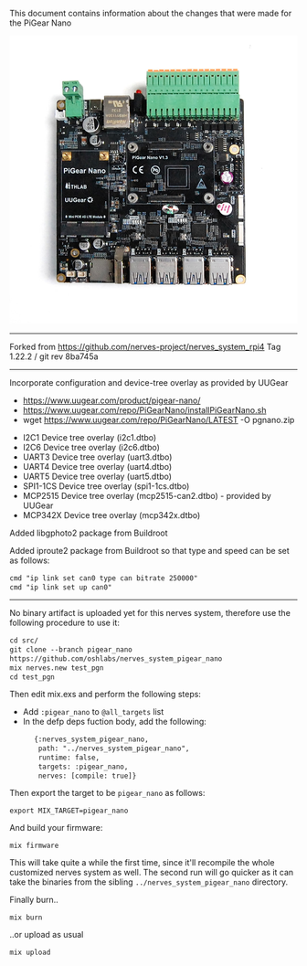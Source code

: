 This document contains information about the changes that were made for the PiGear Nano

![PiGear Nano image](assets/images/pigear-nano.jpg)

---

Forked from https://github.com/nerves-project/nerves_system_rpi4
Tag 1.22.2 / git rev 8ba745a

---

Incorporate configuration and device-tree overlay as provided by UUGear
- https://www.uugear.com/product/pigear-nano/
- https://www.uugear.com/repo/PiGearNano/installPiGearNano.sh
- wget https://www.uugear.com/repo/PiGearNano/LATEST -O pgnano.zip

* I2C1 Device tree overlay (i2c1.dtbo)
* I2C6 Device tree overlay (i2c6.dtbo)
* UART3 Device tree overlay (uart3.dtbo)
* UART4 Device tree overlay (uart4.dtbo)
* UART5 Device tree overlay (uart5.dtbo)
* SPI1-1CS Device tree overlay (spi1-1cs.dtbo)
* MCP2515 Device tree overlay (mcp2515-can2.dtbo) - provided by UUGear
* MCP342X Device tree overlay (mcp342x.dtbo)

Added libgphoto2 package from Buildroot

Added iproute2 package from Buildroot so that type and speed can be set as follows:
```
cmd "ip link set can0 type can bitrate 250000"
cmd "ip link set up can0"
```

---

No binary artifact is uploaded yet for this nerves system, therefore use the following procedure to use it:
```
cd src/
git clone --branch pigear_nano https://github.com/oshlabs/nerves_system_pigear_nano
mix nerves.new test_pgn
cd test_pgn
```

Then edit mix.exs and perform the following steps:
* Add `:pigear_nano` to `@all_targets` list
* In the defp deps fuction body, add the following:
```
      {:nerves_system_pigear_nano,
       path: "../nerves_system_pigear_nano",
       runtime: false,
       targets: :pigear_nano,
       nerves: [compile: true]}
```

Then export the target to be `pigear_nano` as follows:
```
export MIX_TARGET=pigear_nano
```

And build your firmware:
```
mix firmware
```

This will take quite a while the first time, since it'll recompile the whole customized nerves system as well. The second run will go quicker as it can take the binaries from the sibling `../nerves_system_pigear_nano` directory.

Finally burn..
```
mix burn
```

..or upload as usual
```
mix upload
```
